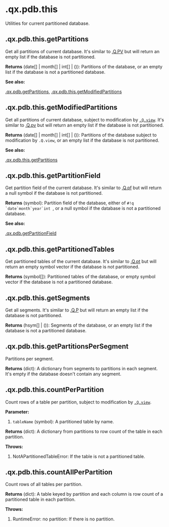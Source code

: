 
# .qx.pdb.this


Utilities for current partitioned database.

## .qx.pdb.this.getPartitions


Get all partitions of current database.
It's similar to [.Q.PV](https://code.kx.com/q/ref/dotq/#qpv-partition-values) but will return an empty list if
the database is not partitioned.

**Returns** (date[] | month[] | int[] | ()):  Partitions of the database, or an empty list
if the database is not a partitioned database.


**See also:**

[.qx.pdb.getPartitions](../pdb.md#qxpdbgetpartitions), [.qx.pdb.this.getModifiedPartitions](#qxpdbthisgetmodifiedpartitions)

## .qx.pdb.this.getModifiedPartitions


Get all partitions of current database, subject to modification by [`.Q.view`](https://code.kx.com/q/ref/dotq/#qview-subview).
It's similar to [.Q.pv](https://code.kx.com/q/ref/dotq/#qpv-modified-partition-values) but will return an empty list
if the database is not partitioned.

**Returns** (date[] | month[] | int[] | ()):  Partitions of the database subject to modification by `.Q.view`,
or an empty list if the database is not partitioned.


**See also:**

[.qx.pdb.this.getPartitions](#qxpdbthisgetpartitions)

## .qx.pdb.this.getPartitionField


Get partition field of the current database.
It's similar to [.Q.pf](https://code.kx.com/q/ref/dotq/#qpf-partition-field) but will return a null symbol if
the database is not partitioned.

**Returns** (symbol):  Partition field of the database, either of ``#!q `date`month`year`int ``, or a null symbol
if the database is not a partitioned database.


**See also:**

[.qx.pdb.getPartitionField](../pdb.md#qxpdbgetpartitionfield)

## .qx.pdb.this.getPartitionedTables


Get partitioned tables of the current database.
It's similar to [.Q.pt](https://code.kx.com/q/ref/dotq/#qpt-partitioned-tables) but will return an empty symbol vector
if the database is not partitioned.

**Returns** (symbol[]):  Partitioned tables of the database, or empty symbol vector if the database is not a partitioned database.

## .qx.pdb.this.getSegments


Get all segments.
It's similar to [.Q.P](https://code.kx.com/q/ref/dotq/#qp-segments) but will return an empty list
if the database is not partitioned.

**Returns** (hsym[] | ()):  Segments of the database, or an empty list
if the database is not a partitioned database.

## .qx.pdb.this.getPartitionsPerSegment


Partitions per segment.

**Returns** (dict):  A dictionary from segments to partitions in each segment. It's empty if the database doesn't contain
any segment.

## .qx.pdb.this.countPerPartition


Count rows of a table per partition, subject to modification by [`.Q.view`](https://code.kx.com/q/ref/dotq/#qview-subview).

**Parameter:**

1. `tableName` (symbol):  A partitioned table by name.


**Returns** (dict):  A dictionary from partitions to row count of the table in each partition.


**Throws:**

1. NotAPartitionedTableError:  If the table is not a partitioned table.

## .qx.pdb.this.countAllPerPartition


Count rows of all tables per partition.

**Returns** (dict):  A table keyed by partition and each column is row count of a partitioned table in each partition.


**Throws:**

1. RuntimeError: no partition:  If there is no partition.

